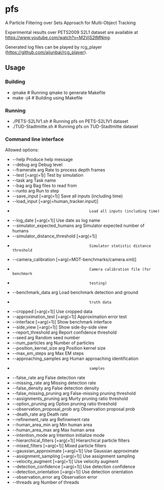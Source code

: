 # pfs
A Particle Filtering over Sets Approach for Multi-Object Tracking

Experimental results over PETS2009 S2L1 dataset are available at 
https://www.youtube.com/watch?v=M2VjS2tMNmg. 

Generated log files can be played by rcg_player (https://github.com/aijunbai/rcg_player).

## Usage
### Building
- qmake  # Running qmake to generate Makefile
- make -j4  # Building using Makefile

### Running
- ./PETS-S2L1V1.sh  # Running pfs on PETS-S2L1V1 dataset
- ./TUD-Stadtmitte.sh  # Running pfs on TUD-Stadtmitte dataset

### Command line interface
Allowed options:

-  --help                                Produce help message
-  --debug arg                           Debug level
-  --framerate arg                       Rate to process depth frames
-  --test [=arg(=1)]                     Test by simulation
-  --task arg                            Task name
-  --bag arg                             Bag files to read from
-  --runto arg                           Run to step
-  --save_input [=arg(=1)]               Save all inputs (including time)
-  --load_input [=arg(=human_tracker.input)]
-                                        Load all inputs (including time)
-  --log_date [=arg(=1)]                 Use date as log name
-  --simulator_expected_humans arg       Simulator expected number of humans
-  --simulator_distance_threshold [=arg(=1)]
-                                        Simulator statistic distance threshold
-  --camera_calibration [=arg(=MOT-benchmarks/camera.xml)]
-                                        Camera calibration file (for benchmark 
-                                        testing)
-  --benchmark_data arg                  Load benchmark detection and ground 
-                                        truth data
-  --cropped [=arg(=1)]                  Use cropped data
-  --approximation_test [=arg(=1)]       Approximation error test
-  --interface [=arg(=1)]                Show benchmark interface
-  --side_view [=arg(=1)]                Show side-by-side view
-  --report_threshold arg                Report confidence threshold
-  --seed arg                            Random seed number
-  --num_particles arg                   Number of particles
-  --position_kernel_size arg            Position kernel size
-  --max_em_steps arg                    Max EM steps
-  --approaching_samples arg             Human approaching identification 
-                                        samples
-  --false_rate arg                      False detection rate
-  --missing_rate arg                    Missing detection rate
-  --false_density arg                   False detection density
-  --false_missing_pruning arg           False-missing pruning threshold
-  --assignments_pruning arg             Murty pruning ratio threshold
-  --option_pruning arg                  Option pruning ratio threshold
-  --observation_proposal_prob arg       Observation proposal prob
-  --death_rate arg                      Death rate
-  --refinement_rate arg                 Refinement rate
-  --human_area_min arg                  Min human area
-  --human_area_max arg                  Max human area
-  --intention_mode arg                  Intention initialize mode
-  --hierarchical_filters [=arg(=1)]     Hierarchical particle filters
-  --mixed_filters [=arg(=1)]            Mixed particle filters
-  --gaussian_approximate [=arg(=1)]     Use Gaussian approximate
-  --assignment_sampling [=arg(=1)]      Use assignment sampling
-  --velocity_augment [=arg(=1)]         Use velocity augment
-  --detection_confidence [=arg(=1)]     Use detection confidence
-  --detection_orientation [=arg(=1)]    Use detection orientation
-  --observation_error arg               Observation error
-  --threads arg                         Number of threads
